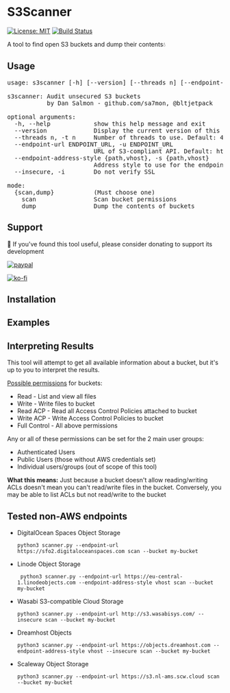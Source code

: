# S3Scanner
[![License: MIT](https://img.shields.io/badge/License-MIT-yellow.svg)](https://opensource.org/licenses/MIT) [![Build Status](https://travis-ci.org/sa7mon/S3Scanner.svg?branch=master)](https://travis-ci.org/sa7mon/S3Scanner)

A tool to find open S3 buckets and dump their contents💧

## Usage
<pre>
usage: s3scanner [-h] [--version] [--threads n] [--endpoint-url ENDPOINT_URL] [--endpoint-address-style {path,vhost}] [--insecure] {scan,dump} ...

s3scanner: Audit unsecured S3 buckets
           by Dan Salmon - github.com/sa7mon, @bltjetpack

optional arguments:
  -h, --help            show this help message and exit
  --version             Display the current version of this tool
  --threads n, -t n     Number of threads to use. Default: 4
  --endpoint-url ENDPOINT_URL, -u ENDPOINT_URL
                        URL of S3-compliant API. Default: https://s3.amazonaws.com
  --endpoint-address-style {path,vhost}, -s {path,vhost}
                        Address style to use for the endpoint. Default: path
  --insecure, -i        Do not verify SSL

mode:
  {scan,dump}           (Must choose one)
    scan                Scan bucket permissions
    dump                Dump the contents of buckets
</pre>

## Support
🚀 If you've found this tool useful, please consider donating to support its development

[![paypal](https://www.paypalobjects.com/en_US/i/btn/btn_donateCC_LG.gif)](https://www.paypal.com/cgi-bin/webscr?cmd=_s-xclick&hosted_button_id=XG5BGLQZPJ9H8)

[![ko-fi](https://ko-fi.com/img/githubbutton_sm.svg)](https://ko-fi.com/B0B54D93O)

## Installation

## Examples



## Interpreting Results

This tool will attempt to get all available information about a bucket, but it's up to you to interpret the results.

[Possible permissions](https://docs.aws.amazon.com/AmazonS3/latest/user-guide/set-bucket-permissions.html) for buckets:

* Read - List and view all files
* Write - Write files to bucket
* Read ACP - Read all Access Control Policies attached to bucket
* Write ACP - Write Access Control Policies to bucket
* Full Control - All above permissions
  
Any or all of these permissions can be set for the 2 main user groups:
* Authenticated Users
* Public Users (those without AWS credentials set)
* Individual users/groups (out of scope of this tool)
  
**What this means:** Just because a bucket doesn't allow reading/writing ACLs doesn't mean you can't read/write files in the bucket. Conversely, you may be able to list ACLs but not read/write to the bucket



## Tested non-AWS endpoints

* DigitalOcean Spaces Object Storage
  ```
  python3 scanner.py --endpoint-url https://sfo2.digitaloceanspaces.com scan --bucket my-bucket
  ```
* Linode Object Storage
  ```
   python3 scanner.py --endpoint-url https://eu-central-1.linodeobjects.com --endpoint-address-style vhost scan --bucket my-bucket
  ```
* Wasabi S3-compatible Cloud Storage
  ```
  python3 scanner.py --endpoint-url http://s3.wasabisys.com/ --insecure scan --bucket my-bucket
  ```
* Dreamhost Objects
  ```
  python3 scanner.py --endpoint-url https://objects.dreamhost.com --endpoint-address-style vhost --insecure scan --bucket my-bucket
  ```
* Scaleway Object Storage
  ```
  python3 scanner.py --endpoint-url https://s3.nl-ams.scw.cloud scan --bucket my-bucket
  ```
  
